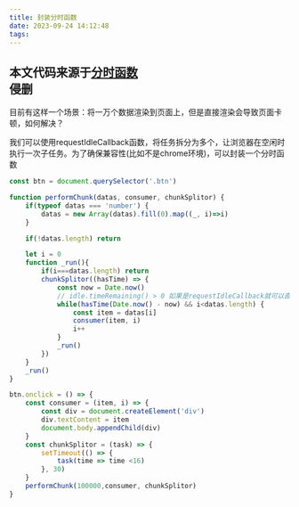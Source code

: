 ```yaml
---
title: 封装分时函数
date: 2023-09-24 14:12:48
tags:
---
```

本文代码来源于[分时函数](https://www.bilibili.com/video/BV1qK4y1c7q1/?spm_id_from=333.337.search-card.all.click&vd_source=5a0ad7ce7857957d285555cd8472f9cb)  
侵删
------
目前有这样一个场景：将一万个数据渲染到页面上，但是直接渲染会导致页面卡顿，如何解决？   

我们可以使用requestIdleCallback函数，将任务拆分为多个，让浏览器在空闲时执行一次子任务。为了确保兼容性(比如不是chrome环境)，可以封装一个分时函数

```javascript
const btn = document.querySelector('.btn')

function performChunk(datas, consumer, chunkSplitor) {
    if(typeof datas === 'number') {
        datas = new Array(datas).fill(0).map((_, i)=>i)
    }

    if(!datas.length) return

    let i = 0
    function _run(){
        if(i===datas.length) return
        chunkSplitor((hasTime) => {
            const now = Date.now()
            // idle.timeRemaining() > 0 如果是requestIdleCallback就可以直接查询剩余时间
            while(hasTime(Date.now() - now) && i<datas.length) {
                const item = datas[i]
                consumer(item, i)
                i++
            }
            _run()
        })
    }
    _run()
}

btn.onclick = () => {
    const consumer = (item, i) => {
        const div = document.createElement('div')
        div.textContent = item
        document.body.appendChild(div)
    }
    const chunkSplitor = (task) => {
        setTimeout(() => {
            task(time => time <16)
        }, 30)
    }
    performChunk(100000,consumer, chunkSplitor)
}
```


 